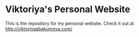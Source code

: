 # Viktoriya's Personal Website

This is the repository for my personal website.
Check it out at http://viktoriyaabakumova.com/
